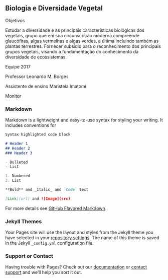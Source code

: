 ## Biologia e Diversidade Vegetal

Objetivos

Estudar a diversidade e as principais características biológicas dos vegetais, grupo que em sua circunscrição moderna compreende glaucófitas, algas vermelhas e algas verdes, a última incluindo também as plantas terrestres. Fornecer subsídio para o reconhecimento dos principais grupos vegetais, visando a fundamentação do conhecimento da diversidade de ecossistemas.

Equipe 2017

Professor
Leonardo M. Borges

Assistente de ensino
Maristela Imatomi

Monitor

### Markdown

Markdown is a lightweight and easy-to-use syntax for styling your writing. It includes conventions for

```markdown
Syntax highlighted code block

# Header 1
## Header 2
### Header 3

- Bulleted
- List

1. Numbered
2. List

**Bold** and _Italic_ and `Code` text

[Link](url) and ![Image](src)
```

For more details see [GitHub Flavored Markdown](https://guides.github.com/features/mastering-markdown/).

### Jekyll Themes

Your Pages site will use the layout and styles from the Jekyll theme you have selected in your [repository settings](https://github.com/aquitemcaqui/BDV/settings). The name of this theme is saved in the Jekyll `_config.yml` configuration file.

### Support or Contact

Having trouble with Pages? Check out our [documentation](https://help.github.com/categories/github-pages-basics/) or [contact support](https://github.com/contact) and we’ll help you sort it out.
